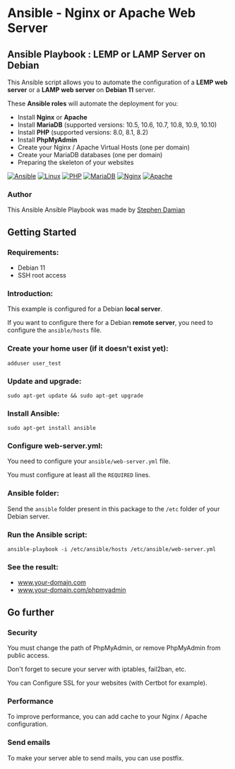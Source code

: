 # Ansible - Nginx or Apache Web Server

## Ansible Playbook : LEMP or LAMP Server on Debian

This Ansible script allows you to automate the configuration of a **LEMP web server** or a **LAMP web server** on **Debian 11** server.

These **Ansible roles** will automate the deployment for you:

* Install **Nginx** or **Apache**
* Install **MariaDB** (supported versions: 10.5, 10.6, 10.7, 10.8, 10.9, 10.10)
* Install **PHP** (supported versions: 8.0, 8.1, 8.2)
* Install **PhpMyAdmin**
* Create your Nginx / Apache Virtual Hosts (one per domain)
* Create your MariaDB databases (one per domain)
* Preparing the skeleton of your websites

[![Ansible](https://raw.githubusercontent.com/s-damian/medias/main/technos/ansible.webp)](https://github.com/s-damian)
[![Linux](https://raw.githubusercontent.com/s-damian/medias/main/technos/linux.webp)](https://github.com/s-damian)
[![PHP](https://raw.githubusercontent.com/s-damian/medias/main/technos/php.webp)](https://github.com/s-damian)
[![MariaDB](https://raw.githubusercontent.com/s-damian/medias/main/technos/mariadb.webp)](https://github.com/s-damian)
[![Nginx](https://raw.githubusercontent.com/s-damian/medias/main/technos/nginx.webp)](https://github.com/s-damian)
[![Apache](https://raw.githubusercontent.com/s-damian/medias/main/technos/apache.webp)](https://github.com/s-damian)

### Author

This Ansible Ansible Playbook was made by [Stephen Damian](https://github.com/s-damian)


## Getting Started

### Requirements:

* Debian 11
* SSH root access

### Introduction:

This example is configured for a Debian **local server**.

If you want to configure there for a Debian **remote server**, you need to configure the ```ansible/hosts``` file.

### Create your home user (if it doesn't exist yet):

```
adduser user_test
```

### Update and upgrade:

```
sudo apt-get update && sudo apt-get upgrade
```

### Install Ansible:

```
sudo apt-get install ansible
```

### Configure web-server.yml:

You need to configure your ```ansible/web-server.yml``` file.

You must configure at least all the ```REQUIRED``` lines.

### Ansible folder:

Send the ```ansible``` folder present in this package to the ```/etc``` folder of your Debian server.

### Run the Ansible script:

```
ansible-playbook -i /etc/ansible/hosts /etc/ansible/web-server.yml
```

### See the result:

* www.your-domain.com
* www.your-domain.com/phpmyadmin


## Go further

### Security

You must change the path of PhpMyAdmin, or remove PhpMyAdmin from public access.

Don't forget to secure your server with iptables, fail2ban, etc.

You can Configure SSL for your websites (with Certbot for example).

### Performance

To improve performance, you can add cache to your Nginx / Apache configuration.

### Send emails

To make your server able to send mails, you can use postfix.

